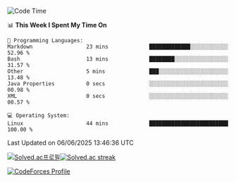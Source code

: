 
<!--START_SECTION:waka-->
![Code Time](http://img.shields.io/badge/Code%20Time-3%2C893%20hrs%2050%20mins-blue)

📊 **This Week I Spent My Time On** 

```text
💬 Programming Languages: 
Markdown                 23 mins             █████████████░░░░░░░░░░░░   52.96 % 
Bash                     13 mins             ████████░░░░░░░░░░░░░░░░░   31.57 % 
Other                    5 mins              ███░░░░░░░░░░░░░░░░░░░░░░   13.48 % 
Java Properties          0 secs              ░░░░░░░░░░░░░░░░░░░░░░░░░   00.98 % 
XML                      0 secs              ░░░░░░░░░░░░░░░░░░░░░░░░░   00.57 % 

💻 Operating System: 
Linux                    44 mins             █████████████████████████   100.00 % 
```


 Last Updated on 06/06/2025 13:46:36 UTC
<!--END_SECTION:waka-->


[![Solved.ac프로필](http://mazassumnida.wtf/api/generate_badge?boj=hckim96)](https://solved.ac/hckim96)[![Solved.ac streak](http://mazandi.herokuapp.com/api?handle=hckim96&theme=dark)](https://solved.ac/hckim96)


[![CodeForces Profile](https://cf.leed.at?id=hckim96)](https://codeforces.com/profile/hckim96)

